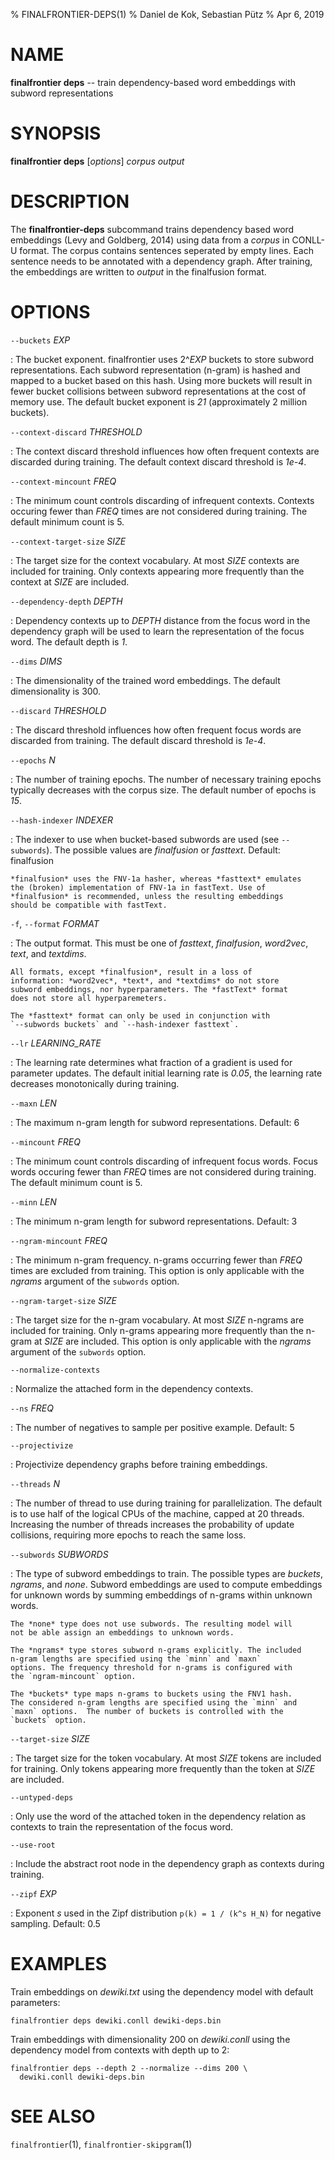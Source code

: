 % FINALFRONTIER-DEPS(1) % Daniel de Kok, Sebastian Pütz % Apr 6, 2019

NAME
====

**finalfrontier deps** -- train dependency-based word embeddings with subword
representations

SYNOPSIS
========

**finalfrontier deps** [*options*] *corpus* *output*

DESCRIPTION
===========

The **finalfrontier-deps** subcommand trains dependency based word embeddings
(Levy and Goldberg, 2014) using data from a *corpus* in CONLL-U format. The
corpus contains sentences seperated by empty lines. Each sentence needs to be
annotated with a dependency graph. After training, the embeddings are written
to *output* in the finalfusion format.

OPTIONS
=======

`--buckets` *EXP*

:   The bucket exponent. finalfrontier uses 2^*EXP* buckets to store subword
representations. Each subword representation (n-gram) is hashed and mapped to a
bucket based on this hash. Using more buckets will result in fewer bucket
collisions between subword representations at the cost of memory use. The
default bucket exponent is *21* (approximately 2 million buckets).

`--context-discard` *THRESHOLD*

:   The context discard threshold influences how often frequent contexts are
discarded during training. The default context discard threshold is *1e-4*.
    
`--context-mincount` *FREQ*

:   The minimum count controls discarding of infrequent contexts. Contexts
occuring fewer than *FREQ* times are not considered during training.  The
default minimum count is 5.

`--context-target-size` *SIZE*

:   The target size for the context vocabulary. At most *SIZE* contexts are
    included for training. Only contexts appearing more frequently than the
    context at *SIZE* are included.

`--dependency-depth` *DEPTH*

:   Dependency contexts up to *DEPTH* distance from the focus word in the
dependency graph will be used to learn the representation of the focus word. The
default depth is *1*.

`--dims` *DIMS*

:   The dimensionality of the trained word embeddings. The default
dimensionality is 300.

`--discard` *THRESHOLD*

:   The discard threshold influences how often frequent focus words are
discarded from training. The default discard threshold is *1e-4*.

`--epochs` *N*

:   The number of training epochs. The number of necessary training
    epochs typically decreases with the corpus size. The default
    number of epochs is *15*.

`--hash-indexer` *INDEXER*

:   The indexer to use when bucket-based subwords are used (see
    `--subwords`). The possible values are *finalfusion* or
    *fasttext*. Default: finalfusion

    *finalfusion* uses the FNV-1a hasher, whereas *fasttext* emulates
    the (broken) implementation of FNV-1a in fastText. Use of
    *finalfusion* is recommended, unless the resulting embeddings
    should be compatible with fastText.

`-f`, `--format` *FORMAT*

:   The output format. This must be one of *fasttext*, *finalfusion*,
    *word2vec*, *text*, and *textdims*.

    All formats, except *finalfusion*, result in a loss of
    information: *word2vec*, *text*, and *textdims* do not store
    subword embeddings, nor hyperparameters. The *fastText* format
    does not store all hyperparemeters.

    The *fasttext* format can only be used in conjunction with
    `--subwords buckets` and `--hash-indexer fasttext`.

`--lr` *LEARNING_RATE*

:   The learning rate determines what fraction of a gradient is used for
parameter updates. The default initial learning rate is *0.05*, the learning
rate decreases monotonically during training.

`--maxn` *LEN*

:   The maximum n-gram length for subword representations. Default: 6

`--mincount` *FREQ*

:   The minimum count controls discarding of infrequent focus words. Focus words
occuring fewer than *FREQ* times are not considered during training. The default
minimum count is 5.

`--minn` *LEN*

:   The minimum n-gram length for subword representations. Default: 3

`--ngram-mincount` *FREQ*

:   The minimum n-gram frequency. n-grams occurring fewer than *FREQ*
    times are excluded from training. This option is only applicable
    with the *ngrams* argument of the `subwords` option.

`--ngram-target-size` *SIZE*

:   The target size for the n-gram vocabulary. At most *SIZE* n-ngrams are
    included for training. Only n-grams appearing more frequently than the
    n-gram at *SIZE* are included. This option is only applicable with the
    *ngrams* argument of the `subwords` option.

`--normalize-contexts`

:   Normalize the attached form in the dependency contexts.

`--ns` *FREQ*

:   The number of negatives to sample per positive example. Default: 5

`--projectivize`

:   Projectivize dependency graphs before training embeddings.

`--threads` *N*

:   The number of thread to use during training for
    parallelization. The default is to use half of the logical CPUs of
    the machine, capped at 20 threads. Increasing the number of
    threads increases the probability of update collisions, requiring
    more epochs to reach the same loss.
    
`--subwords` *SUBWORDS*

:   The type of subword embeddings to train. The possible types are
    *buckets*, *ngrams*, and *none*. Subword embeddings are used to
    compute embeddings for unknown words by summing embeddings of
    n-grams within unknown words.

    The *none* type does not use subwords. The resulting model will
    not be able assign an embeddings to unknown words.

    The *ngrams* type stores subword n-grams explicitly. The included
    n-gram lengths are specified using the `minn` and `maxn`
    options. The frequency threshold for n-grams is configured with
    the `ngram-mincount` option.

    The *buckets* type maps n-grams to buckets using the FNV1 hash.
    The considered n-gram lengths are specified using the `minn` and
    `maxn` options.  The number of buckets is controlled with the
    `buckets` option.

`--target-size` *SIZE*

:   The target size for the token vocabulary. At most *SIZE* tokens are
    included for training. Only tokens appearing more frequently than the token
    at *SIZE* are included.

`--untyped-deps`

:   Only use the word of the attached token in the dependency relation as
contexts to train the representation of the focus word.
    
`--use-root`

:   Include the abstract root node in the dependency graph as contexts during
training.

`--zipf` *EXP*

:   Exponent *s* used in the Zipf distribution `p(k) = 1 / (k^s H_N)` for
negative sampling. Default: 0.5

EXAMPLES 
========

Train embeddings on *dewiki.txt* using the dependency model with default
parameters:

    finalfrontier deps dewiki.conll dewiki-deps.bin

Train embeddings with dimensionality 200 on *dewiki.conll* using the dependency
model from contexts with depth up to 2:

    finalfrontier deps --depth 2 --normalize --dims 200 \
      dewiki.conll dewiki-deps.bin

SEE ALSO
========

`finalfrontier`(1), `finalfrontier-skipgram`(1)
